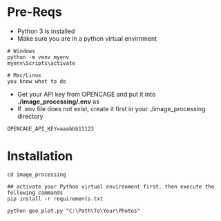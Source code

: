 # Pre-Reqs
* Python 3 is installed
* Make sure you are in a python virtual envirnment
```shell
# Windows
python -m venv myenv
myenv\Scripts\activate

# Mac/Linux
you know what to do
```
* Get your API key from OPENCAGE and put it into **./image_processing/.env**  as
* If .env file does not exist, create it first in your ./image_processing directory
```
OPENCAGE_API_KEY=aaabbb11123
```

# Installation
```shell
cd image_processing

## activate your Python virtual environment first, then execute the following commands
pip install -r requirements.txt

python geo_plot.py "C:\Path\To\Your\Photos"